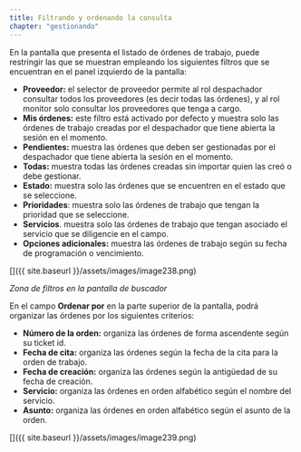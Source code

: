 ```yaml
---
title: Filtrando y ordenando la consulta
chapter: "gestionando"
---
```


En la pantalla que presenta el listado de órdenes de trabajo, puede restringir las que se muestran empleando los siguientes filtros que se encuentran en el panel izquierdo de la pantalla:

*   **Proveedor:** el selector de proveedor permite al rol despachador consultar todos los proveedores (es decir todas las órdenes), y al rol monitor solo consultar los proveedores que tenga a cargo.
*   **Mis órdenes:** este filtro está activado por defecto y muestra solo las órdenes de trabajo creadas por el despachador que tiene abierta la sesión en el momento.
*   **Pendientes:** muestra las órdenes que deben ser gestionadas por el despachador que tiene abierta la sesión en el momento.
*   **Todas:** muestra todas las órdenes creadas sin importar quien las creó o debe gestionar.
*   **Estado:** muestra solo las órdenes que se encuentren en el estado que se seleccione.
*   **Prioridades**: muestra solo las órdenes de trabajo que tengan la prioridad que se seleccione.
*   **Servicios**. muestra solo las órdenes de trabajo que tengan asociado el servicio que se diligencie en el campo.
*   **Opciones adicionales:** muestra las órdenes de trabajo según su fecha de programación o vencimiento.

[]({{ site.baseurl }}/assets/images/image238.png)

_Zona de filtros en la pantalla de buscador_

En el campo **Ordenar por** en la parte superior de la pantalla, podrá organizar las órdenes por los siguientes criterios:

*   **Número de la orden:** organiza las órdenes de forma ascendente según su ticket id.
*   **Fecha de cita:** organiza las órdenes según la fecha de la cita para la orden de trabajo.
*   **Fecha de creación:** organiza las órdenes según la antigüedad de su fecha de creación.
*   **Servicio:** organiza las órdenes en orden alfabético según el nombre del servicio.
*   **Asunto:** organiza las órdenes en orden alfabético según el asunto de la orden.


[]({{ site.baseurl }}/assets/images/image239.png)
